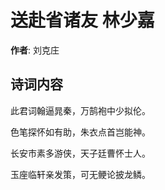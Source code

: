 # 送赴省诸友 林少嘉

**作者**: 刘克庄

## 诗词内容

此君词翰逼晁秦，万鹄袍中少拟伦。

色笔探怀如有助，朱衣点首岂能神。

长安市素多游侠，天子廷曹怀士人。

玉座临轩亲发策，可无鲠论披龙鳞。

